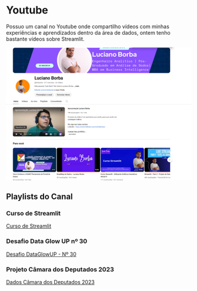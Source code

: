 # Youtube

Possuo um canal no Youtube onde compartilho vídeos com minhas experiências e aprendizados dentro da área de dados, ontem tenho bastante vídeos sobre Streamlit.

![Foto Canal](assets/img/canal.png)

## Playlists do Canal

### Curso de Streamlit

[Curso de Streamlit](https://www.youtube.com/playlist?list=PL8rfA4a53x0Q3rnBuWkvYIQvGTj_iZHpb)

### Desafio Data Glow UP nº 30

[Desafio DataGlowUP - Nº 30](https://www.youtube.com/playlist?list=PL8rfA4a53x0Q1FYbZr1VmduivvQceEvnl)

### Projeto Câmara dos Deputados 2023

[Dados Câmara dos Deputados 2023](https://www.youtube.com/playlist?list=PL8rfA4a53x0RuhfvfZcW5KtOSOEE0HKUA)